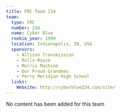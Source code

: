 ```yaml
---
title: FRC Team 234
team:
  type: FRC
  number: 234
  name: Cyber Blue
  rookie_year: 1999
  location: Indianapolis, IN, USA
  sponsors:
    - Allison Transmission
    - Rolls-Royce
    - Morris Machine
    - Our Proud Grandmas
    - Perry Meridian High School
  links:
    Website: http://cyberblue234.com/site/
---
```

No content has been added for this team